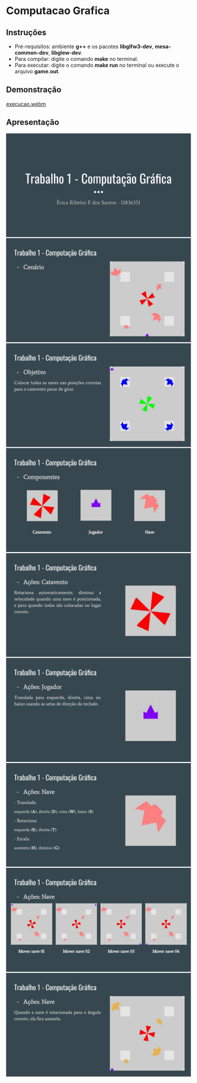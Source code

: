 # Computacao Grafica
## Instruções
- Pré-requisitos: ambiente **g++** e os pacotes **libglfw3-dev**, **mesa-common-dev**, **libglew-dev**.
- Para compilar: digite o comando **make** no terminal.
- Para executar: digite o comando **make run** no terminal ou execute o arquivo **game.out**.

## Demonstração
[execucao.webm](https://github.com/ericarfs/Computacao_Grafica/assets/66982080/bdba0d0f-769b-44a4-a37d-8ff3a09d77d9)

## Apresentação
![Alt text](https://github.com/ericarfs/Computacao_Grafica/blob/main/images/trabalho01CG_page-0001.jpg)
![Alt text](https://github.com/ericarfs/Computacao_Grafica/blob/main/images/trabalho01CG_page-0002.jpg)
![Alt text](https://github.com/ericarfs/Computacao_Grafica/blob/main/images/trabalho01CG_page-0003.jpg)
![Alt text](https://github.com/ericarfs/Computacao_Grafica/blob/main/images/trabalho01CG_page-0004.jpg)
![Alt text](https://github.com/ericarfs/Computacao_Grafica/blob/main/images/trabalho01CG_page-0005.jpg)
![Alt text](https://github.com/ericarfs/Computacao_Grafica/blob/main/images/trabalho01CG_page-0006.jpg)
![Alt text](https://github.com/ericarfs/Computacao_Grafica/blob/main/images/trabalho01CG_page-0007.jpg)
![Alt text](https://github.com/ericarfs/Computacao_Grafica/blob/main/images/trabalho01CG_page-0008.jpg)
![Alt text](https://github.com/ericarfs/Computacao_Grafica/blob/main/images/trabalho01CG_page-0009.jpg)
